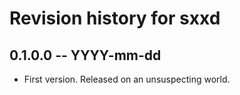 # Revision history for sxxd

## 0.1.0.0  -- YYYY-mm-dd

* First version. Released on an unsuspecting world.
